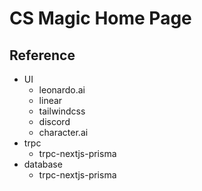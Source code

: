 # CS Magic Home Page

## Reference

- UI
    - leonardo.ai
    - linear
    - tailwindcss
    - discord
    - character.ai
- trpc
    - trpc-nextjs-prisma
- database
    - trpc-nextjs-prisma
